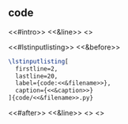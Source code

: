 ## code

<<#intro>>
<<&line>>
<</intro>>

<<#lstinputlisting>>
<<&before>>

```latex
\lstinputlisting[
  firstline=2,
  lastline=20,
  label={code:<<&filename>>},
  caption={<<&caption>>}
]{code/<<&filename>>.py}
```

<<#after>>
<<&line>>
<</after>>
<</lstinputlisting>>
